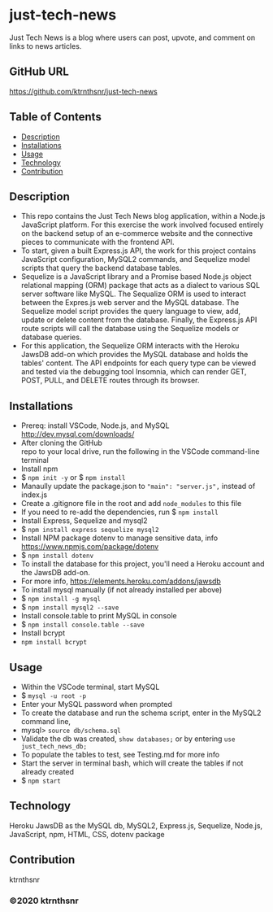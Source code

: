 ﻿# just-tech-news
Just Tech News is a blog where users can post, upvote, and comment on links to news articles.

## GitHub URL
https://github.com/ktrnthsnr/just-tech-news

## Table of Contents
* [Description](#description)
* [Installations](#installations)
* [Usage](#usage)
* [Technology](#technology)
* [Contribution](#contribution)

## Description
- This repo contains the Just Tech News blog application, within a Node.js JavaScript platform. For this exercise the work involved focused entirely on the backend setup of an e-commerce website and the connective pieces to communicate with the frontend API. 
- To start, given a built Express.js API, the work for this project contains JavaScript configuration, MySQL2 commands, and Sequelize model scripts that query the backend database tables.
- Sequelize is a JavaScript library and a Promise based Node.js object relational mapping (ORM) package that acts as a dialect to various SQL server software like MySQL. The Sequalize ORM is used to interact between the Expres.js web server and the MySQL database. The Sequelize model script provides the query language to view, add, update or delete content from the database. Finally, the Express.js API route scripts will call the database using the Sequelize models or database queries. 
- For this application, the Sequelize ORM interacts with the Heroku JawsDB add-on which provides the MySQL database and holds the tables' content. The API endpoints for each query type can be viewed and tested via the debugging tool Insomnia, which can render GET, POST, PULL, and DELETE routes through its browser.

## Installations
- Prereq: install VSCode, Node.js, and MySQL http://dev.mysql.com/downloads/
- After cloning the GitHub repo to your local drive, run the following in the VSCode command-line terminal
- Install npm
- $ `npm init -y` or $ `npm install`
- Manaully update the package.json to  `"main": "server.js",` instead of index.js
- Create a .gitignore file in the root and add `node_modules` to this file
- If you need to re-add the dependencies, run $ `npm install`
- Install Express, Sequelize and mysql2
- $ `npm install express sequelize mysql2`
- Install NPM package dotenv to manage sensitive data, info https://www.npmjs.com/package/dotenv
- $ `npm install dotenv`
- To install the database for this project, you'll need a Heroku account and the JawsDB add-on.
- For more info, https://elements.heroku.com/addons/jawsdb
- To install mysql manually (if not already installed per above)
- $ `npm install -g mysql`
- $ `npm install mysql2 --save`
- Install console.table to print MySQL in console
- $ `npm install console.table --save`
- Install bcrypt 
- `npm install bcrypt`

## Usage
- Within the VSCode terminal, start MySQL
-   $ `mysql -u root -p`
- Enter your MySQL password when prompted
- To create the database and run the schema script, enter in the MySQL2 command line,
- mysql> `source db/schema.sql`
- Validate the db was created, `show databases;` or by entering `use just_tech_news_db;`
- To populate the tables to test, see Testing.md for more info
- Start the server in terminal bash, which will create the tables if not already created
- $ `npm start`

## Technology
Heroku JawsDB as the MySQL db, MySQL2, Express.js, Sequelize, Node.js, JavaScript, npm, HTML, CSS, dotenv package

## Contribution
ktrnthsnr

### ©️2020 ktrnthsnr
